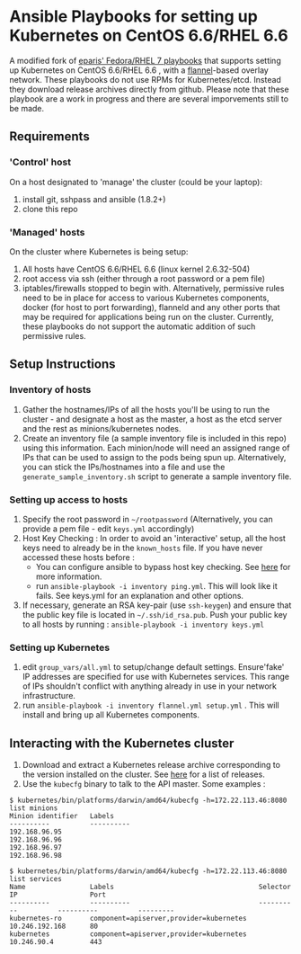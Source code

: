 # Ansible Playbooks for setting up Kubernetes on CentOS 6.6/RHEL 6.6

A modified fork of [eparis' Fedora/RHEL 7 playbooks](https://github.com/eparis/kubernetes-ansible) that supports setting up Kubernetes on CentOS 6.6/RHEL 6.6 , with a [flannel](https://github.com/coreos/flannel)-based overlay network. These playbooks do not use RPMs for Kubernetes/etcd. Instead they download release archives directly from github. Please note that these playbook are a work in progress and there are several imporvements still to be made.  

## Requirements

### 'Control' host
On a host designated to 'manage' the cluster (could be your laptop): 
1. install git, sshpass and ansible (1.8.2+) 
2. clone this repo 

### 'Managed' hosts
On the cluster where Kubernetes is being setup:

1. All hosts have CentOS 6.6/RHEL 6.6 (linux kernel 2.6.32-504)
2. root access via ssh (either through a root password or a pem file) 
3. iptables/firewalls stopped to begin with. Alternatively, permissive rules need to be in place for access to various Kubernetes components, docker (for host to port forwarding), flanneld and any other ports that may be required for applications being run on the cluster. Currently, these playbooks do not support the automatic addition of such permissive rules.   

## Setup Instructions

### Inventory of hosts
1. Gather the hostnames/IPs of all the hosts you'll be using to run the cluster - and designate a host as the master, a host as the etcd server and the rest as minions/kubernetes nodes.
2. Create an inventory file (a sample inventory file is included in this repo) using this information. Each minion/node will need an assigned range of IPs that can be used to assign to the pods being spun up. Alternatively, you can stick the IPs/hostnames into a file and use the `generate_sample_inventory.sh` script to generate a sample inventory file. 

### Setting up access to hosts

1. Specify the root password in `~/rootpassword` (Alternatively, you can provide a pem file - edit `keys.yml` accordingly) 
2. Host Key Checking : In order to avoid an 'interactive' setup, all the host keys need to already be in the `known_hosts` file. If you have never accessed these hosts before :
   * You can configure ansible to bypass host key checking. See [here](http://docs.ansible.com/intro_getting_started.html#host-key-checking) for more information. 
   * run `ansible-playbook -i inventory ping.yml`. This will look like it fails. See keys.yml for an explanation and other options.  
3. If necessary, generate an RSA key-pair (use `ssh-keygen`) and ensure that the public key file is located in `~/.ssh/id_rsa.pub`. Push your public key to all hosts by running : `ansible-playbook -i inventory keys.yml`

### Setting up Kubernetes

1. edit `group_vars/all.yml` to setup/change default settings. Ensure'fake' IP addresses are specified for use with Kubernetes services. This range of IPs shouldn't conflict with anything already in use in your network infrastructure. 
2. run `ansible-playbook -i inventory flannel.yml setup.yml` . This will install and bring up all Kubernetes components. 
## Interacting with the Kubernetes cluster

1. Download and extract a Kubernetes release archive corresponding to the version installed on the cluster. See [here](https://github.com/GoogleCloudPlatform/kubernetes/releases) for a list of releases. 
2. Use the `kubecfg` binary to talk to the API master. Some examples : 


```
$ kubernetes/bin/platforms/darwin/amd64/kubecfg -h=172.22.113.46:8080 list minions
Minion identifier   Labels
----------          ----------
192.168.96.95
192.168.96.96
192.168.96.97
192.168.96.98

$ kubernetes/bin/platforms/darwin/amd64/kubecfg -h=172.22.113.46:8080 list services
Name                Labels                                    Selector            IP                  Port
----------          ----------                                ----------          ----------          ---------
kubernetes-ro       component=apiserver,provider=kubernetes                       10.246.192.168      80
kubernetes          component=apiserver,provider=kubernetes                       10.246.90.4         443
```

